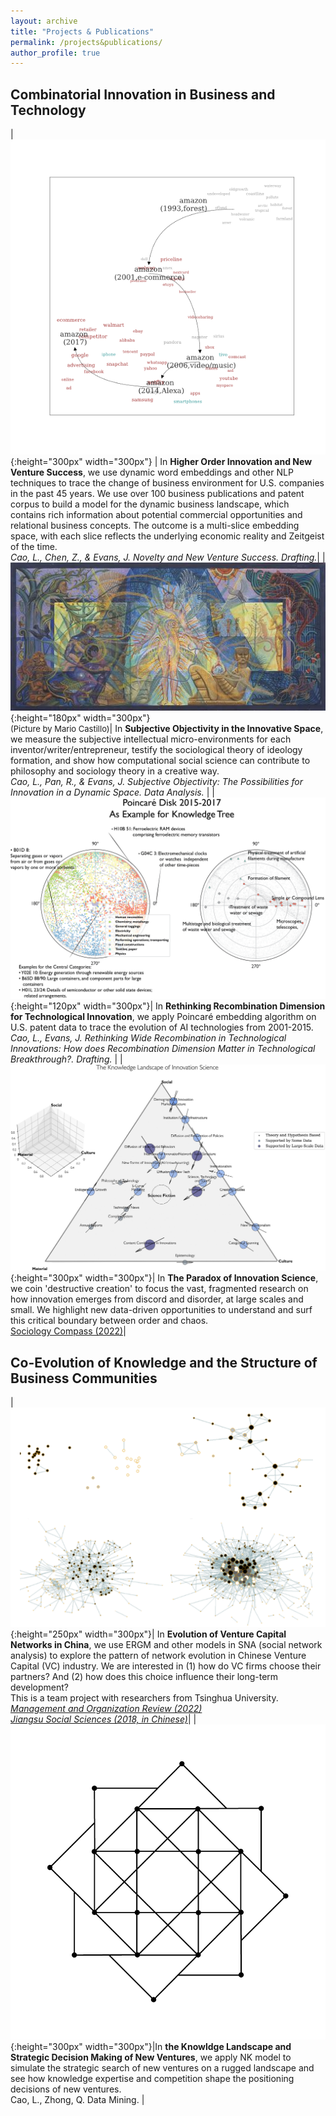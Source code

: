 ```yaml
---
layout: archive
title: "Projects & Publications"
permalink: /projects&publications/
author_profile: true
---
```


Combinatorial Innovation in Business and Technology
-----
<style>
table th:first-of-type {
    width: 30%;
}
table th:nth-of-type(2) {
    width: 70%;
}
</style>

| ![amazon2](amazon2.png){:height="300px" width="300px"} | In <strong>Higher Order Innovation and New Venture Success</strong>, we use dynamic word embeddings and other NLP techniques to trace the change of business environment for U.S. companies in the past 45 years. We use over 100 business publications and patent corpus to build a model for the dynamic business landscape, which contains rich information about potential commercial opportunities and relational business concepts. The outcome is a multi-slice embedding space, with each slice reflects the underlying economic reality and Zeitgeist of the time.<br>*Cao, L., Chen, Z., & Evans, J. Novelty and New Venture Success. Drafting.*| 
| ![breath](breath.jpg){:height="180px" width="300px"}<br><font size=2>(Picture by Mario Castillo)</font>| In <strong>Subjective Objectivity in the Innovative Space</strong>, we measure the subjective intellectual micro-environments for each inventor/writer/entrepreneur, testify the sociological theory of ideology formation, and show how computational social science can contribute to philosophy and sociology theory in a creative way. <br>*Cao, L., Pan, R., & Evans, J. Subjective Objectivity: The Possibilities for Innovation in a Dynamic Space. Data Analysis.* | 
| ![poincare](poincare.png){:height="120px" width="300px"}| In <strong>Rethinking Recombination Dimension for Technological Innovation</strong>, we apply Poincaré embedding algorithm on U.S. patent data to trace the evolution of AI technologies from 2001-2015. <br>*Cao, L., Evans, J. Rethinking Wide Recombination in Technological Innovations: How does Recombination Dimension Matter in Technological Breakthrough?. Drafting.* | 
| ![triangle](triangle.jpg){:height="300px" width="300px"}| In <strong>The Paradox of Innovation Science</strong>, we coin 'destructive creation' to focus the vast, fragmented research on how innovation emerges from discord and disorder, at large scales and small. We highlight new data-driven opportunities to understand and surf this critical boundary between order and chaos. <br>[Sociology Compass (2022)](https://compass.onlinelibrary.wiley.com/doi/full/10.1111/soc4.13043)| 


Co-Evolution of Knowledge and the Structure of Business Communities
------

| ![ERGM1](ERGM1.png){:height="250px" width="300px"}| In <strong> Evolution of Venture Capital Networks in China</strong>, we use ERGM and other models in SNA (social network analysis) to explore the pattern of network evolution in Chinese Venture Capital (VC) industry. We are interested in (1) how do VC firms choose their partners? And (2) how does this choice influence their long-term development? <br> This is a team project with researchers from Tsinghua University. <br>*[Management and Organization Review (2022)](https://www.cambridge.org/core/journals/management-and-organization-review/article/how-venture-capital-firms-choose-syndication-partners-the-moderating-effects-of-institutional-uncertainty-and-investment-preference/890DDCFD04F3EF14BB350ED1602193CF)*<br>*[Jiangsu Social Sciences (2018, in Chinese)](http://socialbigdata.cn/css/team/doc/luo/%E5%B5%8C%E5%85%A5%E6%80%A7%E5%A6%82%E4%BD%95%E5%BD%B1%E5%93%8DVC%E9%97%B4%E7%9A%84%E8%81%94%E5%90%88%E6%8A%95%E8%B5%84_%E7%BD%97%E5%AE%B6%E5%BE%B7.pdf)*|
| ![geometry](geometry.png){:height="300px" width="300px"}|In <strong>the Knowldge Landscape and Strategic Decision Making of New Ventures</strong>, we apply NK model to simulate the strategic search of new ventures on a rugged landscape and see how knowledge expertise and competition shape the positioning decisions of new ventures.<br> Cao, L., Zhong, Q. Data Mining. | 